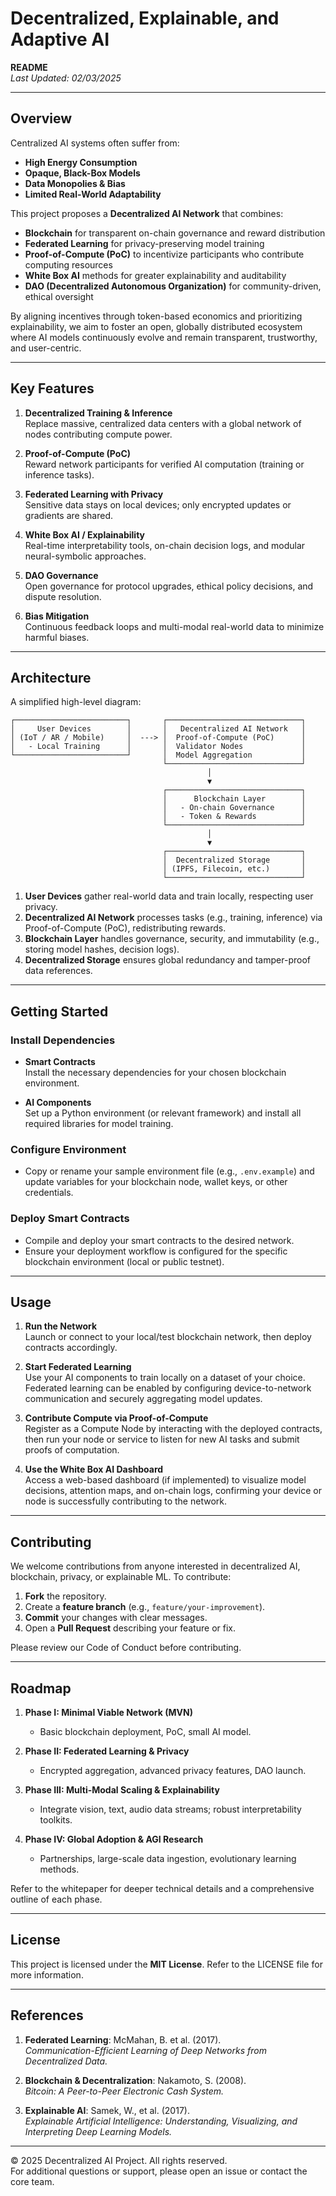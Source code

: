 # Decentralized, Explainable, and Adaptive AI

**README**  
*Last Updated: 02/03/2025*

---

## Overview

Centralized AI systems often suffer from:

- **High Energy Consumption**  
- **Opaque, Black-Box Models**  
- **Data Monopolies & Bias**  
- **Limited Real-World Adaptability**

This project proposes a **Decentralized AI Network** that combines:
- **Blockchain** for transparent on-chain governance and reward distribution  
- **Federated Learning** for privacy-preserving model training  
- **Proof-of-Compute (PoC)** to incentivize participants who contribute computing resources  
- **White Box AI** methods for greater explainability and auditability  
- **DAO (Decentralized Autonomous Organization)** for community-driven, ethical oversight

By aligning incentives through token-based economics and prioritizing explainability, we aim to foster an open, globally distributed ecosystem where AI models continuously evolve and remain transparent, trustworthy, and user-centric.

---

## Key Features

1. **Decentralized Training & Inference**  
   Replace massive, centralized data centers with a global network of nodes contributing compute power.

2. **Proof-of-Compute (PoC)**  
   Reward network participants for verified AI computation (training or inference tasks).

3. **Federated Learning with Privacy**  
   Sensitive data stays on local devices; only encrypted updates or gradients are shared.

4. **White Box AI / Explainability**  
   Real-time interpretability tools, on-chain decision logs, and modular neural-symbolic approaches.

5. **DAO Governance**  
   Open governance for protocol upgrades, ethical policy decisions, and dispute resolution.

6. **Bias Mitigation**  
   Continuous feedback loops and multi-modal real-world data to minimize harmful biases.

---

## Architecture

A simplified high-level diagram:
```plaintext
┌─────────────────────────┐       ┌──────────────────────────────┐
│     User Devices        │       │   Decentralized AI Network   │
│ (IoT / AR / Mobile)     │  ---> │  Proof-of-Compute (PoC)      │
│   - Local Training      │       │  Validator Nodes             │
└─────────────────────────┘       │  Model Aggregation           │
                                  └──────────────────────────────┘
                                            │
                                            ▼
                                  ┌──────────────────────────────┐
                                  │      Blockchain Layer        │
                                  │   - On-chain Governance      │
                                  │   - Token & Rewards          │
                                  └──────────────────────────────┘
                                            │
                                            ▼
                                  ┌──────────────────────────────┐
                                  │  Decentralized Storage       │
                                  │ (IPFS, Filecoin, etc.)       │
                                  └──────────────────────────────┘
```

1. **User Devices** gather real-world data and train locally, respecting user privacy.  
2. **Decentralized AI Network** processes tasks (e.g., training, inference) via Proof-of-Compute (PoC), redistributing rewards.  
3. **Blockchain Layer** handles governance, security, and immutability (e.g., storing model hashes, decision logs).  
4. **Decentralized Storage** ensures global redundancy and tamper-proof data references.

---

## Getting Started

### Install Dependencies

- **Smart Contracts**  
  Install the necessary dependencies for your chosen blockchain environment.  

- **AI Components**  
  Set up a Python environment (or relevant framework) and install all required libraries for model training.

### Configure Environment

- Copy or rename your sample environment file (e.g., `.env.example`) and update variables for your blockchain node, wallet keys, or other credentials.

### Deploy Smart Contracts

- Compile and deploy your smart contracts to the desired network.  
- Ensure your deployment workflow is configured for the specific blockchain environment (local or public testnet).

---

## Usage

1. **Run the Network**  
   Launch or connect to your local/test blockchain network, then deploy contracts accordingly.

2. **Start Federated Learning**  
   Use your AI components to train locally on a dataset of your choice. Federated learning can be enabled by configuring device-to-network communication and securely aggregating model updates.

3. **Contribute Compute via Proof-of-Compute**  
   Register as a Compute Node by interacting with the deployed contracts, then run your node or service to listen for new AI tasks and submit proofs of computation.

4. **Use the White Box AI Dashboard**  
   Access a web-based dashboard (if implemented) to visualize model decisions, attention maps, and on-chain logs, confirming your device or node is successfully contributing to the network.

---

## Contributing

We welcome contributions from anyone interested in decentralized AI, blockchain, privacy, or explainable ML. To contribute:

1. **Fork** the repository.  
2. Create a **feature branch** (e.g., `feature/your-improvement`).  
3. **Commit** your changes with clear messages.  
4. Open a **Pull Request** describing your feature or fix.

Please review our Code of Conduct before contributing.

---

## Roadmap

1. **Phase I: Minimal Viable Network (MVN)**  
   - Basic blockchain deployment, PoC, small AI model.

2. **Phase II: Federated Learning & Privacy**  
   - Encrypted aggregation, advanced privacy features, DAO launch.

3. **Phase III: Multi-Modal Scaling & Explainability**  
   - Integrate vision, text, audio data streams; robust interpretability toolkits.

4. **Phase IV: Global Adoption & AGI Research**  
   - Partnerships, large-scale data ingestion, evolutionary learning methods.

Refer to the whitepaper for deeper technical details and a comprehensive outline of each phase.

---

## License

This project is licensed under the **MIT License**. Refer to the LICENSE file for more information.

---

## References

1. **Federated Learning**: McMahan, B. et al. (2017).  
   *Communication-Efficient Learning of Deep Networks from Decentralized Data.*  

2. **Blockchain & Decentralization**: Nakamoto, S. (2008).  
   *Bitcoin: A Peer-to-Peer Electronic Cash System.*  

3. **Explainable AI**: Samek, W., et al. (2017).  
   *Explainable Artificial Intelligence: Understanding, Visualizing, and Interpreting Deep Learning Models.*

---

© 2025 Decentralized AI Project. All rights reserved.  
For additional questions or support, please open an issue or contact the core team.
